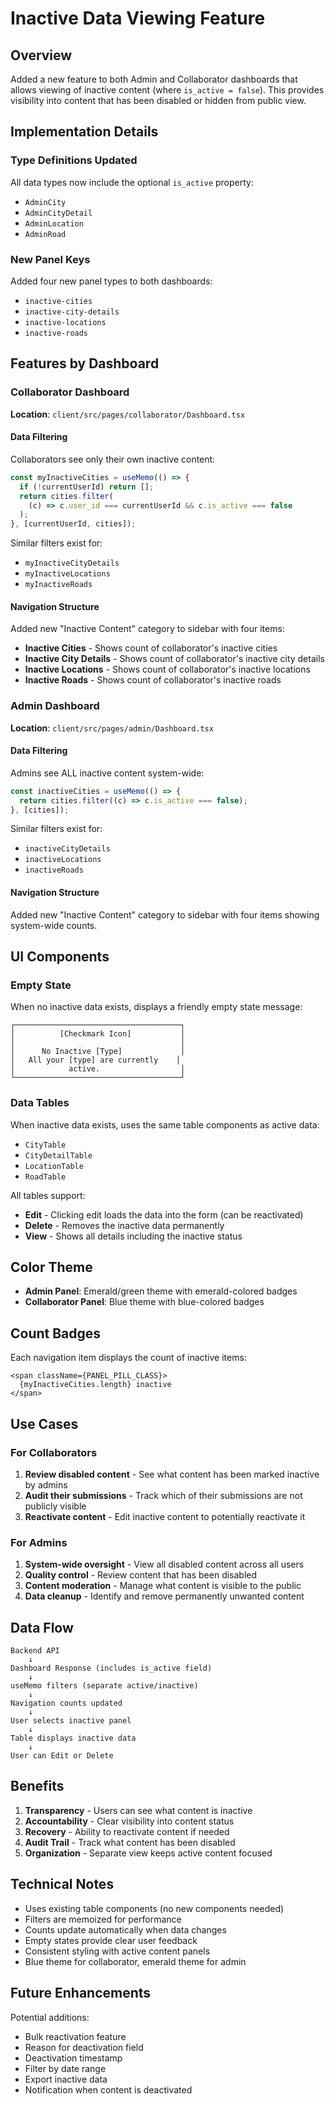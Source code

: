 # Inactive Data Viewing Feature

## Overview
Added a new feature to both Admin and Collaborator dashboards that allows viewing of inactive content (where `is_active = false`). This provides visibility into content that has been disabled or hidden from public view.

## Implementation Details

### Type Definitions Updated
All data types now include the optional `is_active` property:
- `AdminCity`
- `AdminCityDetail`
- `AdminLocation`
- `AdminRoad`

### New Panel Keys
Added four new panel types to both dashboards:
- `inactive-cities`
- `inactive-city-details`
- `inactive-locations`
- `inactive-roads`

## Features by Dashboard

### Collaborator Dashboard
**Location**: `client/src/pages/collaborator/Dashboard.tsx`

#### Data Filtering
Collaborators see only their own inactive content:
```typescript
const myInactiveCities = useMemo(() => {
  if (!currentUserId) return [];
  return cities.filter(
    (c) => c.user_id === currentUserId && c.is_active === false
  );
}, [currentUserId, cities]);
```

Similar filters exist for:
- `myInactiveCityDetails`
- `myInactiveLocations`
- `myInactiveRoads`

#### Navigation Structure
Added new "Inactive Content" category to sidebar with four items:
- **Inactive Cities** - Shows count of collaborator's inactive cities
- **Inactive City Details** - Shows count of collaborator's inactive city details
- **Inactive Locations** - Shows count of collaborator's inactive locations
- **Inactive Roads** - Shows count of collaborator's inactive roads

### Admin Dashboard
**Location**: `client/src/pages/admin/Dashboard.tsx`

#### Data Filtering
Admins see ALL inactive content system-wide:
```typescript
const inactiveCities = useMemo(() => {
  return cities.filter((c) => c.is_active === false);
}, [cities]);
```

Similar filters exist for:
- `inactiveCityDetails`
- `inactiveLocations`
- `inactiveRoads`

#### Navigation Structure
Added new "Inactive Content" category to sidebar with four items showing system-wide counts.

## UI Components

### Empty State
When no inactive data exists, displays a friendly empty state message:
```
┌─────────────────────────────────────┐
│          [Checkmark Icon]           │
│                                     │
│      No Inactive [Type]             │
│   All your [type] are currently    │
│            active.                  │
└─────────────────────────────────────┘
```

### Data Tables
When inactive data exists, uses the same table components as active data:
- `CityTable`
- `CityDetailTable`
- `LocationTable`
- `RoadTable`

All tables support:
- **Edit** - Clicking edit loads the data into the form (can be reactivated)
- **Delete** - Removes the inactive data permanently
- **View** - Shows all details including the inactive status

## Color Theme
- **Admin Panel**: Emerald/green theme with emerald-colored badges
- **Collaborator Panel**: Blue theme with blue-colored badges

## Count Badges
Each navigation item displays the count of inactive items:
```tsx
<span className={PANEL_PILL_CLASS}>
  {myInactiveCities.length} inactive
</span>
```

## Use Cases

### For Collaborators
1. **Review disabled content** - See what content has been marked inactive by admins
2. **Audit their submissions** - Track which of their submissions are not publicly visible
3. **Reactivate content** - Edit inactive content to potentially reactivate it

### For Admins
1. **System-wide oversight** - View all disabled content across all users
2. **Quality control** - Review content that has been disabled
3. **Content moderation** - Manage what content is visible to the public
4. **Data cleanup** - Identify and remove permanently unwanted content

## Data Flow

```
Backend API
    ↓
Dashboard Response (includes is_active field)
    ↓
useMemo filters (separate active/inactive)
    ↓
Navigation counts updated
    ↓
User selects inactive panel
    ↓
Table displays inactive data
    ↓
User can Edit or Delete
```

## Benefits

1. **Transparency** - Users can see what content is inactive
2. **Accountability** - Clear visibility into content status
3. **Recovery** - Ability to reactivate content if needed
4. **Audit Trail** - Track what content has been disabled
5. **Organization** - Separate view keeps active content focused

## Technical Notes

- Uses existing table components (no new components needed)
- Filters are memoized for performance
- Counts update automatically when data changes
- Empty states provide clear user feedback
- Consistent styling with active content panels
- Blue theme for collaborator, emerald theme for admin

## Future Enhancements

Potential additions:
- Bulk reactivation feature
- Reason for deactivation field
- Deactivation timestamp
- Filter by date range
- Export inactive data
- Notification when content is deactivated
